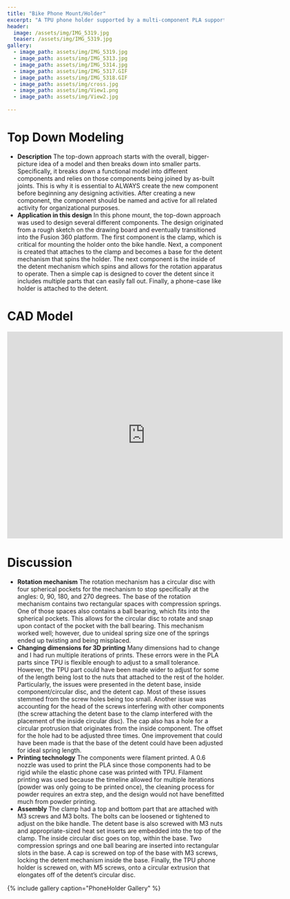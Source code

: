 ```yaml
---
title: "Bike Phone Mount/Holder"
excerpt: "A TPU phone holder supported by a multi-component PLA support structure that mounts on a bike. The phone holder rotates and snaps into place at certain angles."
header:
  image: /assets/img/IMG_5319.jpg
  teaser: /assets/img/IMG_5319.jpg
gallery:
  - image_path: assets/img/IMG_5319.jpg
  - image_path: assets/img/IMG_5313.jpg
  - image_path: assets/img/IMG_5314.jpg
  - image_path: assets/img/IMG_5317.GIF
  - image_path: assets/img/IMG_5318.GIF
  - image_path: assets/img/cross.jpg
  - image_path: assets/img/View1.png
  - image_path: assets/img/View2.jpg
 
---
```


# Top Down Modeling

* **Description** The top-down approach starts with the overall, bigger-picture idea of a model and then breaks down into smaller parts. Specifically, it breaks down a functional model into different components and relies on those components being joined by as-built joints. This is why it is essential to ALWAYS create the new component before beginning any designing activities. After creating a new component, the component should be named and active for all related activity for organizational purposes. 
* **Application in this design** In this phone mount, the top-down approach was used to design several different components. The design originated from a rough sketch on the drawing board and eventually transitioned into the Fusion 360 platform. The first component is the clamp, which is critical for mounting the holder onto the bike handle. Next, a component is created that attaches to the clamp and becomes a base for the detent mechanism that spins the holder. The next component is the inside of the detent mechanism which spins and allows for the rotation apparatus to operate. Then a simple cap is designed to cover the detent since it includes multiple parts that can easily fall out. Finally, a phone-case like holder is attached to the detent.
‌
# CAD Model
<iframe src="https://vanderbilt643.autodesk360.com/shares/public/SH286ddQT78850c0d8a488ee11b84e1b41a9?mode=embed" width="640" height="480" allowfullscreen="true" webkitallowfullscreen="true" mozallowfullscreen="true"  frameborder="0"></iframe>

# Discussion

* **Rotation mechanism** The rotation mechanism has a circular disc with four spherical pockets for the mechanism to stop specifically at the angles: 0, 90, 180, and 270 degrees. The base of the rotation mechanism contains two rectangular spaces with compression springs. One of those spaces also contains a ball bearing, which fits into the spherical pockets. This allows for the circular disc to rotate and snap upon contact of the pocket with the ball bearing. This mechanism worked well; however, due to unideal spring size one of the springs ended up twisting and being misplaced.
* **Changing dimensions for 3D printing** Many dimensions had to change and I had run multiple iterations of prints. These errors were in the PLA parts since TPU is flexible enough to adjust to a small tolerance. However, the TPU part could have been made wider to adjust for some of the length being lost to the nuts that attached to the rest of the holder. Particularly, the issues were presented in the detent base, inside component/circular disc, and the detent cap. Most of these issues stemmed from the screw holes being too small. Another issue was accounting for the head of the screws interfering with other components (the screw attaching the detent base to the clamp interfered with the placement of the inside circular disc). The cap also has a hole for a circular protrusion that originates from the inside component. The offset for the hole had to be adjusted three times. One improvement that could have been made is that the base of the detent could have been adjusted for ideal spring length.
* **Printing technology** The components were filament printed. A 0.6 nozzle was used to print the PLA since those components had to be rigid while the elastic phone case was printed with TPU. Filament printing was used because the timeline allowed for multiple iterations (powder was only going to be printed once), the cleaning process for powder requires an extra step, and the design would not have benefitted much from powder printing.
* **Assembly** The clamp had a top and bottom part that are attached with M3 screws and M3 bolts. The bolts can be loosened or tightened to adjust on the bike handle. The detent base is also screwed with M3 nuts and appropriate-sized heat set inserts are embedded into the top of the clamp. The inside circular disc goes on top, within the base. Two compression springs and one ball bearing are inserted into rectangular slots in the base. A cap is screwed on top of the base with M3 screws, locking the detent mechanism inside the base. Finally, the TPU phone holder is screwed on, with M5 screws, onto a circular extrusion that elongates off of the detent’s circular disc.


{% include gallery caption="PhoneHolder Gallery" %}

